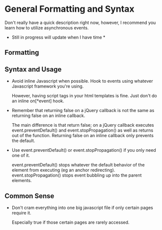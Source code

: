 General Formatting and Syntax
=====================

Don't really have a quick description right now, however, I recommend you learn how to utilize asynchronous events.

* Still in progress will update when I have time *

Formatting
---------------


Syntax and Usage
------------------------

* Avoid inline Javascript when possible. Hook to events using whatever Javascript framework you're using.

    However, having script tags in your html templates is fine. Just don't do an inline on[*event] hook.


* Remember that returning false on a jQuery callback is not the same as returning false on an inline callback.

    The main difference is that return false; on a jQuery callback executes event.preventDefault() and
    event.stopPropagation() as well as returns out of the function. Returning false on an inline callback only
    prevents the default.


* Use event.preventDefault() or event.stopPropagation() if you only need one of it.

    event.preventDefault() stops whatever the default behavior of the element from executing (eg an anchor
    redirecting). event.stopPropagation() stops event bubbling up into the parent elements.


Common Sense
--------------------

* Don't cram everything into one big javascript file if only certain pages require it.

    Especially true if those certain pages are rarely accessed.







